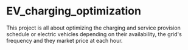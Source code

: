 # EV_charging_optimization
This project is all about optimizing the charging and service provision schedule or electric vehicles depending on their availability, the grid's frequency and they market price at each hour.
